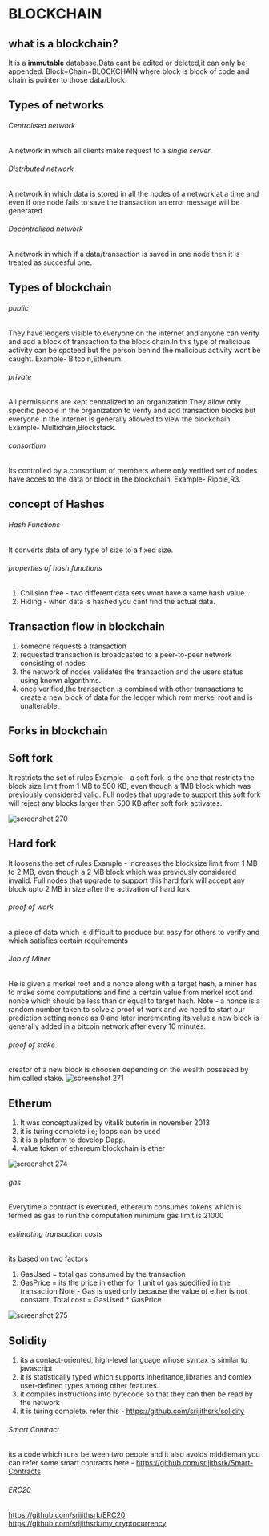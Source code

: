 # BLOCKCHAIN
## what is a blockchain?
It is a **immutable** database.Data cant be edited or deleted,it can only be appended.
Block+Chain=BLOCKCHAIN where block is block of code and chain is pointer to those data/block.
## Types of networks
###### Centralised network
A network in which all clients make request to a *single server*.
###### Distributed network
A network in which data is stored in all the nodes of a network at a time and even if one
node fails to save the transaction an error message will be generated.
###### Decentralised network
A network in which if a data/transaction is saved in one node then it is treated as succesful one.
## Types of blockchain
###### public 
They have ledgers visible to everyone on the internet and anyone can verify and add a block of
transaction to the block chain.In this type of malicious activity can be spoteed  but the person
behind the malicious activity wont be caught.
Example- Bitcoin,Etherum.
###### private
All permissions are kept centralized to an organization.They allow only specific people in the
organization to verify and add transaction blocks but everyone in the internet is generally
allowed to view the blockchain.
Example- Multichain,Blockstack.
###### consortium
Its controlled by a consortium of members where only verified set of nodes have acces to 
the data  or block in the blockchain.
Example- Ripple,R3.
## concept of Hashes
###### Hash Functions
It converts data of any type of size to a fixed size.
###### properties of hash functions
1. Collision free - two different data sets wont have a same hash value.
2. Hiding - when data is hashed you cant find the actual data.
## Transaction flow in blockchain
1. someone requests a transaction
2. requested transaction is broadcasted to a peer-to-peer network consisting of nodes
3. the network of nodes validates the transaction and the users status using known algorithms.
4. once verified,the transaction is combined with other transactions to create a new block of data for the ledger
   which rom merkel root and is unalterable.
## Forks in blockchain
## Soft fork
It restricts the set of rules
Example - a soft fork is the one that restricts the block size limit from 1 MB to 500 KB, even though a 1MB block
which was previously considered valid. Full nodes that upgrade to support this soft fork will reject any blocks
larger than 500 KB after soft fork activates.


![screenshot 270](https://user-images.githubusercontent.com/30682653/46692574-464b5b00-cc25-11e8-85a4-025fdccbf67a.png)
   
   
## Hard fork
It loosens the set of rules
Example - increases the blocksize limit from 1 MB to 2 MB, even though a 2 MB block which was previously considered invalid.
Full nodes that upgrade to support this hard fork will accept any block upto 2 MB in size after the activation of hard fork.
###### proof of work
a piece of data which is difficult to produce but easy for others to verify and which satisfies certain requirements
###### Job of Miner
He is given a merkel root and a nonce along with a target hash, a miner has to make some computations and find a certain
value from merkel root and nonce which should be less than or equal to target hash.
Note - a nonce is a random number taken to solve a proof of work and we need to start our prediction setting nonce as 0
and later incrementing its value
a new block is generally added in a bitcoin network after every 10 minutes.
###### proof of stake
creator of a new block is choosen depending on the wealth possesed by him  called stake.
![screenshot 271](https://user-images.githubusercontent.com/30682653/46692662-81e62500-cc25-11e8-82c3-0ef37d2409a8.png)
## Etherum
1. It was conceptualized by vitalik buterin in november 2013
2. it is turing complete i.e; loops can be used
3. it is a platform to develop Dapp.
4. value token of ethereum blockchain is ether


![screenshot 274](https://user-images.githubusercontent.com/30682653/46694018-2d44a900-cc29-11e8-9d97-8406ec85604c.png) 
###### gas
Everytime a contract is executed, ethereum consumes tokens which is termed as gas to run the computation
minimum gas limit is 21000
###### estimating transaction costs
its based on two factors
1. GasUsed = total gas consumed by the transaction
2. GasPrice = its the price in ether for 1 unit of gas specified in the transaction
Note - Gas is used only because the value of ether is not constant.
Total cost = GasUsed * GasPrice 

![screenshot 275](https://user-images.githubusercontent.com/30682653/46694110-6d0b9080-cc29-11e8-9ff1-4b85895b8ef3.png)
## Solidity
1. its a contact-oriented, high-level language whose syntax is similar to javascript
2. it is statistically typed which supports inheritance,libraries and comlex user-defined types among other features.
3. it compiles instructions into bytecode so that they can then be read by the network
4. it is turing complete.
refer this - https://github.com/srijithsrk/solidity
###### Smart Contract
its a code which runs between two people and it also avoids middleman
you can refer some smart contracts here - https://github.com/srijithsrk/Smart-Contracts
###### ERC20
https://github.com/srijithsrk/ERC20
https://github.com/srijithsrk/my_cryptocurrency



